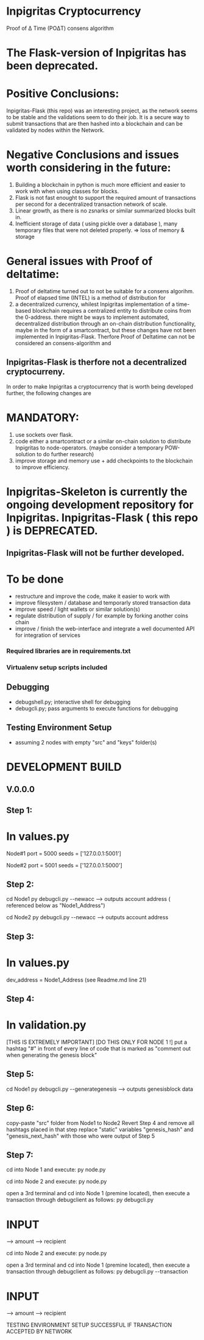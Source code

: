 # Inpigritas Cryptocurrency

Proof of Δ Time (POΔT) consens algorithm

# The Flask-version of Inpigritas has been deprecated.
# Positive Conclusions:
Inpigritas-Flask (this repo) was an interesting project, as the network seems to be stable and the validations seem to do their job.
It is a secure way to submit transactions that are then hashed into a blockchain and can be validated by nodes within the Network.
# Negative Conclusions and issues worth considering in the future:
1. Building a blockchain in python is much more efficient and easier to work with when using classes for blocks. 
2. Flask is not fast enought to support the required amount of transactions per second for a decentralized transaction network of scale.
3. Linear growth, as there is no zsnarks or similar summarized blocks built in.
4. Inefficient storage of data ( using pickle over a database ), many temporary files that were not deleted properly. => loss of memory & storage
# General issues with Proof of deltatime:
1. Proof of deltatime turned out to not be suitable for a consens algorihm. Proof of elapsed time (INTEL) is a method of distribution for 
2. a decentralized currency, whilest Inpigritas implementation of a time-based blockchain requires a centralized entity to distribute coins from the 
0-address. there might be ways to implement automated, decentralized distribution through an on-chain distribution functionality, maybe in the form
of a smartcontract, but these changes have not been implemented in Inpigritas-Flask. Therfore Proof of Deltatime can not be considered an consens-algorithm
and 
## Inpigritas-Flask is therfore not a decentralized cryptocurreny.

In order to make Inpigritas a cryptocurrency that is worth being developed further, the following changes are 
# MANDATORY:
1. use sockets over flask.
2. code either a smartcontract or a similar on-chain solution to distribute Inpigritas to node-operators.
(maybe consider a temporary POW-solution to do further research)
3. improve storage and memory use + add checkpoints to the blockchain to improve efficiency.

# Inpigritas-Skeleton is currently the ongoing development repository for Inpigritas. Inpigritas-Flask ( this repo ) is DEPRECATED.
## Inpigritas-Flask will not be further developed.

# To be done
- restructure and improve the code, make it easier to work with
- improve filesystem / database and temporarly stored transaction data
- improve speed / light wallets or similar solution(s)
- regulate distribution of supply / for example by forking another coins chain
- improve / finish the web-interface and integrate a well documented API for integration of services

### Required libraries are in requirements.txt
### Virtualenv setup scripts included
## Debugging
 - debugshell.py; interactive shell for debugging
 - debugcli.py; pass arguments to execute functions for debugging
## Testing Environment Setup
- assuming 2 nodes with empty "src" and "keys" folder(s)

# DEVELOPMENT BUILD
## V.0.0.0

## Step 1:
 # In values.py
   Node#1
   port = 5000
   seeds = ['127.0.0.1:5001']

   Node#2
   port = 5001
   seeds = ['127.0.0.1:5000']
## Step 2:
   cd Node1
   py debugcli.py --newacc
   --> outputs account address ( referenced below as "Node1_Address")

   cd Node2
   py debugcli.py --newacc
   --> outputs account address
## Step 3:
 # In values.py
   dev_address = Node1_Address (see Readme.md line 21)
## Step 4:
 # In validation.py
 [THIS IS EXTREMELY IMPORTANT]
 [DO THIS ONLY FOR NODE 1 !]
   put a hashtag "#" in front of every line of code that is marked as "comment out when generating the genesis block"
## Step 5:
  cd Node1
  py debugcli.py --generategenesis
  --> outputs genesisblock data
## Step 6:
   copy-paste "src" folder from Node1 to Node2
   Revert Step 4 and remove all hashtags placed in that step
   replace "static" variables "genesis_hash" and "genesis_next_hash" with those who were output of Step 5
## Step 7:
   cd into Node 1 and execute:
   py node.py

   cd into Node 2 and execute:
   py node.py

   open a 3rd terminal and cd into Node 1 (premine located),
   then execute a transaction through debugclient as follows:
   py debugcli.py
   # INPUT
   --> amount
   --> recipient

   cd into Node 2 and execute:
   py node.py

   open a 3rd terminal and cd into Node 1 (premine located),
   then execute a transaction through debugclient as follows:
   py debugcli.py --transaction
   # INPUT
   --> amount
   --> recipient

TESTING ENVIRONMENT SETUP SUCCESSFUL IF TRANSACTION ACCEPTED BY NETWORK
